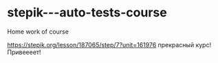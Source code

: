 # stepik---auto-tests-course
Home work of course


https://stepik.org/lesson/187065/step/7?unit=161976  прекрасный курс!
Привеееет!